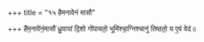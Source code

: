 +++
title = "१५ हैमनावेनं मासौ"

+++
है॑म॒नावे॑नं॒मासौ॑ ध्रु॒वाया॑ दि॒शो गो॑पायतो॒ भूमि॑श्चा॒ग्निश्चानु॑ तिष्ठतो॒ य ए॒वं वेद॑॥
